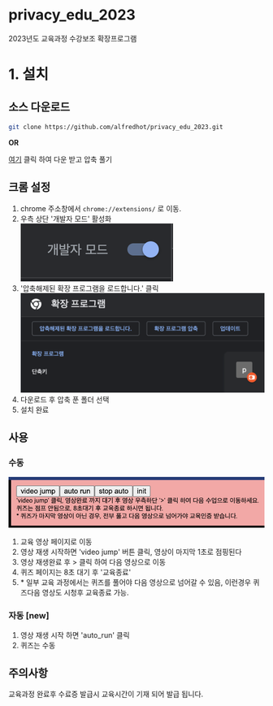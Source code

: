 # privacy_edu_2023
2023년도 교육과정 수강보조 확장프로그램
# 1. 설치
## 소스 다운로드

```bash
git clone https://github.com/alfredhot/privacy_edu_2023.git
```
**OR**

[여기](https://github.com/alfredhot/privacy_edu_2023/archive/refs/tags/v0.0.3.zip) 클릭 하여 다운 받고 압축 풀기

## 크롬 설정
1. chrome 주소창에서 `chrome://extensions/` 로 이동.
2. 우측 상단 '개발자 모드' 활성화
![develop mode](https://github.com/alfredhot/privacy_edu_2023/blob/main/images/dev_mode.png?raw=true)
3. '압축해제된 확장 프로그램을 로드합니다.' 클릭
![load extension](https://github.com/alfredhot/privacy_edu_2023/blob/main/images/load_extra.png?raw=true)
4. 다운로드 후 압축 푼 폴더 선택
5. 설치 완료

## 사용
### 수동
![video jump](https://github.com/alfredhot/privacy_edu_2023/blob/main/images/video_jump.png?raw=true)
1. 교육 영상 페이지로 이동
2. 영상 재생 시작하면 'video jump' 버튼 클릭, 영상이 마지막 1초로 점핑된다
3. 영상 재생완료 후 > 클릭 하여 다음 영상으로 이동
4. 퀴즈 페이지는 8초 대기 후 '교육종료'
5. \* 일부 교육 과정에서는 퀴즈를 풀어야 다음 영상으로 넘어갈 수 있음, 이런경우 퀴즈다음 영상도 시청후 교육종료 가능.
### 자동 [new]
1. 영상 재생 시작 하면 'auto_run' 클릭
2. 퀴즈는 수동

## 주의사항
교육과정 완료후 수료증 발급시 교육시간이 기재 되어 발급 됩니다.
